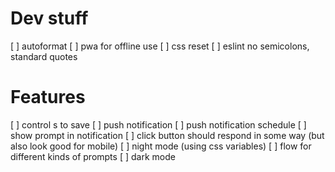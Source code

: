 # Dev stuff
[ ] autoformat
[ ] pwa for offline use
[ ] css reset
[ ] eslint no semicolons, standard quotes

# Features
[ ] control s to save
[ ] push notification
[ ] push notification schedule
[ ] show prompt in notification
[ ] click button should respond in some way (but also look good for mobile)
[ ] night mode (using css variables)
[ ] flow for different kinds of prompts
[ ] dark mode

